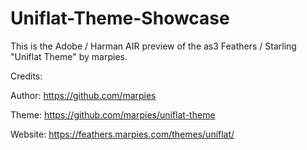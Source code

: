 # Uniflat-Theme-Showcase

This is the Adobe / Harman AIR preview of the as3 Feathers / Starling "Uniflat Theme" by marpies.


Credits:

Author: https://github.com/marpies

Theme: https://github.com/marpies/uniflat-theme

Website: https://feathers.marpies.com/themes/uniflat/
